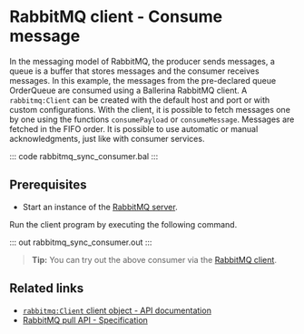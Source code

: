 # RabbitMQ client - Consume message

In the messaging model of RabbitMQ, the producer sends messages, a queue is a buffer that stores messages and the consumer receives messages. In this example, the messages from the pre-declared queue OrderQueue are consumed using a Ballerina RabbitMQ client. A `rabbitmq:Client` can be created with the default host and port or with custom configurations. With the client, it is possible to fetch messages one by one using the functions `consumePayload` or `consumeMessage`. Messages are fetched in the FIFO order. It is possible to use automatic or manual acknowledgments, just like with consumer services.

::: code rabbitmq_sync_consumer.bal :::

## Prerequisites
- Start an instance of the [RabbitMQ server](https://www.rabbitmq.com/download.html).

Run the client program by executing the following command.

::: out rabbitmq_sync_consumer.out :::

>**Tip:** You can try out the above consumer via the [RabbitMQ client](/learn/by-example/rabbitmq-producer/).

## Related links
- [`rabbitmq:Client` client object - API documentation](https://lib.ballerina.io/ballerinax/rabbitmq/latest/clients/Client)
- [RabbitMQ pull API - Specification](https://github.com/ballerina-platform/module-ballerinax-rabbitmq/blob/master/docs/spec/spec.md#7-retrieving-individual-messages)

